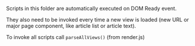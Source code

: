 Scripts in this folder are automatically executed on DOM Ready event.

They also need to be invoked every time a new view is loaded (new URL or major page component, like article list or article text).

To invoke all scripts call `parseAllViews()` (from render.js)
